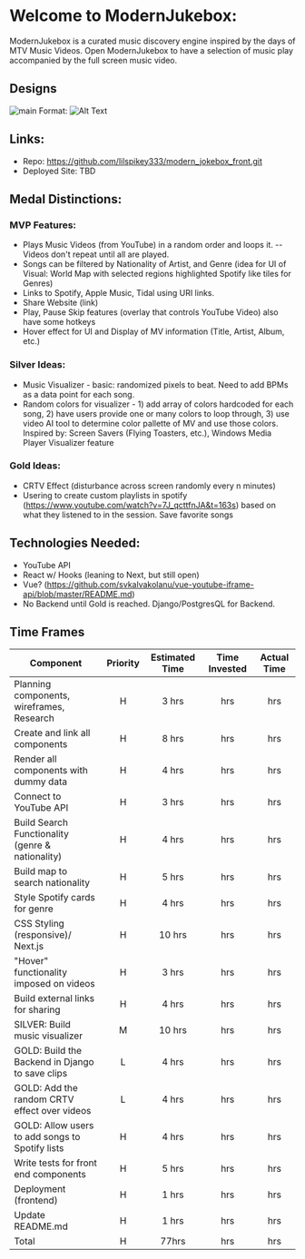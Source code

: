 # Welcome to ModernJukebox:

ModernJukebox is a curated music discovery engine inspired by the days of MTV Music Videos. Open ModernJukebox to have a selection of music play accompanied by the full screen music video.

## Designs

![main](/images/logo.png)
Format: ![Alt Text](url)

## Links:

- Repo: https://github.com/lilspikey333/modern_jokebox_front.git
- Deployed Site: TBD

## Medal Distinctions:

### MVP Features:

- Plays Music Videos (from YouTube) in a random order and loops it. -- Videos don't repeat until all are played.
- Songs can be filtered by Nationality of Artist, and Genre (idea for UI of Visual: World Map with selected regions highlighted Spotify like tiles for Genres)
- Links to Spotify, Apple Music, Tidal using URI links.
- Share Website (link)
- Play, Pause Skip features (overlay that controls YouTube Video) also have some hotkeys
- Hover effect for UI and Display of MV information (Title, Artist, Album, etc.)

### Silver Ideas:

- Music Visualizer - basic: randomized pixels to beat. Need to add BPMs as a data point for each song.
- Random colors for visualizer - 1) add array of colors hardcoded for each song, 2) have users provide one or many colors to loop through, 3) use video AI tool to determine color pallette of MV and use those colors.
  Inspired by: Screen Savers (Flying Toasters, etc.), Windows Media Player Visualizer feature

### Gold Ideas:

- CRTV Effect (disturbance across screen randomly every n minutes)
- Usering to create custom playlists in spotify (https://www.youtube.com/watch?v=7J_qcttfnJA&t=163s) based on what they listened to in the session. Save favorite songs

## Technologies Needed:

- YouTube API
- React w/ Hooks (leaning to Next, but still open)
- Vue? (https://github.com/svkalvakolanu/vue-youtube-iframe-api/blob/master/README.md)
- No Backend until Gold is reached. Django/PostgresQL for Backend.

## Time Frames

| Component                                        | Priority | Estimated Time | Time Invested | Actual Time |
| ------------------------------------------------ | :------: | :------------: | :-----------: | :---------: |
| Planning components, wireframes, Research        |    H     |     3 hrs      |      hrs      |     hrs     |
| Create and link all components                   |    H     |     8 hrs      |      hrs      |     hrs     |
| Render all components with dummy data            |    H     |     4 hrs      |      hrs      |     hrs     |
| Connect to YouTube API                           |    H     |     3 hrs      |      hrs      |     hrs     |
| Build Search Functionality (genre & nationality) |    H     |     4 hrs      |      hrs      |     hrs     |
| Build map to search nationality                  |    H     |     5 hrs      |      hrs      |     hrs     |
| Style Spotify cards for genre                    |    H     |     4 hrs      |      hrs      |     hrs     |
| CSS Styling (responsive)/ Next.js                |    H     |     10 hrs     |      hrs      |     hrs     |
| "Hover" functionality imposed on videos          |    H     |     3 hrs      |      hrs      |     hrs     |
| Build external links for sharing                 |    H     |     4 hrs      |      hrs      |     hrs     |
| SILVER: Build music visualizer                   |    M     |     10 hrs     |      hrs      |     hrs     |
| GOLD: Build the Backend in Django to save clips  |    L     |     4 hrs      |      hrs      |     hrs     |
| GOLD: Add the random CRTV effect over videos     |    L     |     4 hrs      |      hrs      |     hrs     |
| GOLD: Allow users to add songs to Spotify lists  |    H     |     4 hrs      |      hrs      |     hrs     |
| Write tests for front end components             |    H     |     5 hrs      |      hrs      |     hrs     |
| Deployment (frontend)                            |    H     |     1 hrs      |      hrs      |     hrs     |
| Update README.md                                 |    H     |     1 hrs      |      hrs      |     hrs     |
| Total                                            |    H     |     77hrs      |      hrs      |     hrs     |
